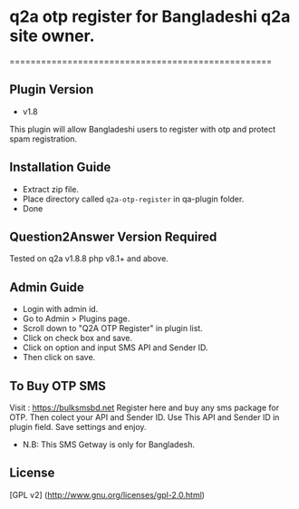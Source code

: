 # q2a otp register for Bangladeshi q2a site owner.
==================================================

Plugin Version
--------------
- v1.8

This plugin will allow Bangladeshi users to register with otp and protect spam registration. 

Installation Guide
------------------
- Extract zip file.
- Place directory called `q2a-otp-register` in qa-plugin folder.
- Done

Question2Answer Version Required
----------------------------------------
Tested on q2a v1.8.8
php v8.1+ and above.

Admin Guide
-----------
- Login with admin id.
- Go to Admin > Plugins page.
- Scroll down to "Q2A OTP Register" in plugin list.
- Click on check box and save.
- Click on option and input SMS API and Sender ID.
- Then click on save.



To Buy OTP SMS
-----------------
Visit : https://bulksmsbd.net
Register here and buy any sms package for OTP. 
Then colect your API and Sender ID.
Use This API and Sender ID in plugin field.
Save settings and enjoy.

- N.B: This SMS Getway is only for Bangladesh.

License
-------
[GPL v2] (http://www.gnu.org/licenses/gpl-2.0.html)

